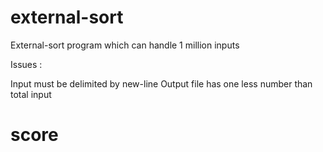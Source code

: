 # external-sort

External-sort program which can handle 1 million inputs

Issues : 

Input must be delimited by new-line
Output file has one less number than total input
# score
